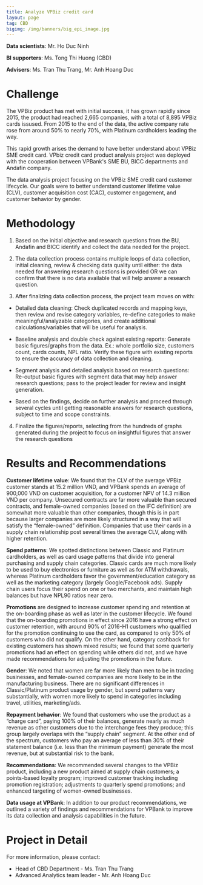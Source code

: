 ```yaml
---
title: Analyze VPBiz credit card
layout: page
tag: CBD
bigimg: /img/banners/big_epi_image.jpg
---
```


**Data scientists**: Mr. Ho Duc Ninh

**BI supporters**: Ms. Tong Thi Huong (CBD)

**Advisers**: Ms. Tran Thu Trang, Mr. Anh Hoang Duc

# Challenge 

  The VPBiz product has met with initial success, it has grown rapidly since 2015, the product had reached 2,665 companies, with a total of 8,895 VPBiz cards issused. From 2015 to the end of the data, the active company rate rose from around 50% to nearly 70%, with Platinum cardholders leading the way. 
  
  This rapid growth arises the demand to have better understand about VPBiz SME credit card. VPbiz credit card product analysis project was deployed with the cooperation between VPBank's SME BU, BICC departments and Andafin company.
  
  The data analysis project focusing on the VPBiz SME credit card customer lifecycle. Our goals were to better understand customer lifetime value (CLV), customer acquisition cost (CAC), customer engagement, and customer behavior by gender.
  
# Methodology

1. Based on the initial objective and research questions from the BU, Andafin and BICC identify and collect the data needed for the project.

2. The data collection process contains multiple loops of data collection, initial cleaning, review & checking data quality until either: the data needed for answering research questions is provided OR we can confirm that there is no data available that will help answer a research question.

3. After finalizing data collection process, the project team moves on with:

* Detailed data cleaning: Check duplicated records and mapping keys, then review and revise category variables, re-define categories to make meaningful/analyzable categories, and create additional calculations/variables that will be useful for analysis.

* Baseline analysis and double check against existing reports: Generate basic figures/graphs from the data. Ex.: whole portfolio size, customers count, cards counts, NPL ratio. Verify these figure with existing reports to ensure the accuracy of data collection and cleaning.

* Segment analysis and detailed analysis based on research questions: Re-output basic figures with segment data that may help answer research questions; pass to the project leader for review and insight generation.

* Based on the findings, decide on further analysis and proceed through several cycles until getting reasonable answers for research questions, subject to time and scope constraints.

4. Finalize the figures/reports, selecting from the hundreds of graphs generated during the project to focus on insightful figures that answer the research questions

# Results and Recommendations

  **Customer lifetime value**: We found that the CLV of the average VPBiz customer stands at 15.2 million VND, and VPBank spends an average of 900,000 VND on customer acquisition, for a customer NPV of 14.3 million VND per company. Unsecured contracts are far more valuable than secured contracts, and female-owned companies (based on the IFC definition) are somewhat more valuable than other companies, though this is in part because larger companies are more likely structured in a way that will satisfy the “female-owned” definition. Companies that use their cards in a supply chain relationship post several times the average CLV, along with higher retention.

  **Spend patterns**: We spotted distinctions between Classic and Platinum cardholders, as well as card usage patterns that divide into general purchasing and supply chain categories. Classic cards are much more likely to be used to buy electronics or furniture as well as for ATM withdrawals, whereas Platinum cardholders favor the government/education category as well as the marketing category (largely Google/Facebook ads). Supply chain users focus their spend on one or two merchants, and maintain high balances but have NPL90 ratios near zero.

  **Promotions** are designed to increase customer spending and retention at the on-boarding phase as well as later in the customer lifecycle. We found that the on-boarding promotions in effect since 2016 have a strong effect on customer retention, with around 90% of 2016-H1 customers who qualified for the promotion continuing to use the card, as compared to only 50% of customers who did not qualify. On the other hand, category cashback for existing customers has shown mixed results; we found that some quarterly promotions had an effect on spending while others did not, and we have made recommendations for adjusting the promotions in the future.

  **Gender**: We noted that women are far more likely than men to be in trading businesses, and female-owned companies are more likely to be in the manufacturing business. There are no significant differences in Classic/Platinum product usage by gender, but spend patterns vary substantially, with women more likely to spend in categories including travel, utilities, marketing/ads.

  **Repayment behavior**: We found that customers who use the product as a “charge card”, paying 100% of their balances, generate nearly as much revenue as other customers due to the interchange fees they produce; this group largely overlaps with the “supply chain” segment. At the other end of the spectrum, customers who pay an average of less than 30% of their statement balance (i.e. less than the minimum payment) generate the most revenue, but at substantial risk to the bank.

  **Recommendations**: 
We recommended several changes to the VPBiz product, including a new product aimed at supply chain customers; a points-based loyalty program; improved customer tracking including promotion registration; adjustments to quarterly spend promotions; and enhanced targeting of women-owned businesses.

  **Data usage at VPBank**: In addition to our product recommendations, we outlined a variety of findings and recommendations for VPBank to improve its data collection and analysis capabilities in the future.

# Project in Detail

For more information, please contact:

- Head of CBD Department - Ms. Tran Thu Trang
- Advanced Analytics team leader - Mr. Anh Hoang Duc



